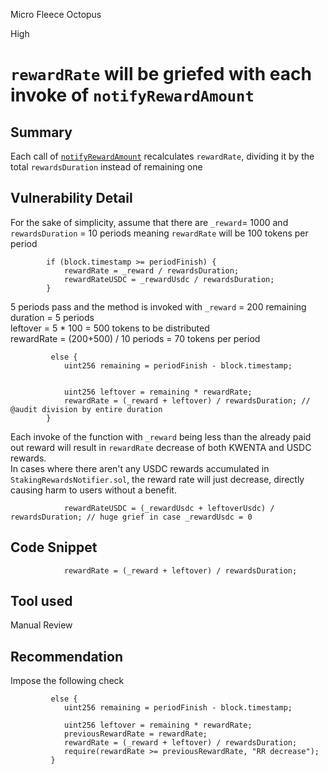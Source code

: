 Micro Fleece Octopus

High

# `rewardRate` will be griefed with each invoke of `notifyRewardAmount`

## Summary
Each call of [`notifyRewardAmount`](https://github.com/sherlock-audit/2024-07-kwenta-staking-contracts/blob/main/token/contracts/StakingRewardsV2.sol#L645-L666) recalculates `rewardRate`, dividing it by the total `rewardsDuration` instead of remaining one
## Vulnerability Detail
For the sake of simplicity, assume that there are `_reward`= 1000 and `rewardsDuration` = 10 periods meaning `rewardRate` will be 100 tokens per period
```solidity
        if (block.timestamp >= periodFinish) {
            rewardRate = _reward / rewardsDuration;
            rewardRateUSDC = _rewardUsdc / rewardsDuration;
        }
```
5 periods pass and the method is invoked with `_reward` = 200
remaining duration = 5 periods  
leftover = 5 * 100 = 500 tokens to be distributed  
rewardRate = (200+500) / 10 periods = 70 tokens per period
```solidity
         else {
            uint256 remaining = periodFinish - block.timestamp;


            uint256 leftover = remaining * rewardRate;
            rewardRate = (_reward + leftover) / rewardsDuration; // @audit division by entire duration
        }
```
Each invoke of the function with `_reward` being less than the already paid out reward will result in `rewardRate` decrease of both KWENTA and USDC rewards.  
In cases where there aren't any USDC rewards accumulated in `StakingRewardsNotifier.sol`, the reward rate will just decrease, directly causing harm to users without a benefit.
```solidity
            rewardRateUSDC = (_rewardUsdc + leftoverUsdc) / rewardsDuration; // huge grief in case _rewardUsdc = 0 
```



## Code Snippet
```solidity
            rewardRate = (_reward + leftover) / rewardsDuration;
```
## Tool used

Manual Review

## Recommendation
Impose the following check
```solidity
         else {
            uint256 remaining = periodFinish - block.timestamp;

            uint256 leftover = remaining * rewardRate;
            previousRewardRate = rewardRate;
            rewardRate = (_reward + leftover) / rewardsDuration;
            require(rewardRate >= previousRewardRate, "RR decrease");
         }
```